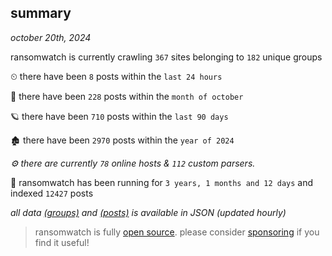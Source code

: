 
## summary
_october 20th, 2024_

ransomwatch is currently crawling `367` sites belonging to `182` unique groups

⏲ there have been `8` posts within the `last 24 hours`

🦈 there have been `228` posts within the `month of october`

🪐 there have been `710` posts within the `last 90 days`

🏚 there have been `2970` posts within the `year of 2024`

_⚙️ there are currently `78` online hosts & `112` custom parsers._

🦕 ransomwatch has been running for `3 years, 1 months and 12 days` and indexed `12427` posts

_all data  [(groups)](http://ransomwhat.telemetry.ltd/groups) and [(posts)](http://ransomwhat.telemetry.ltd/posts) is available in JSON (updated hourly)_

> ransomwatch is fully [open source](https://github.com/joshhighet/ransomwatch#ransomwatch--). please consider [sponsoring](https://github.com/sponsors/joshhighet) if you find it useful!
